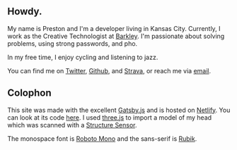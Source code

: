 <div class="blog-section">

## Howdy.

My name is Preston and I'm a developer living in Kansas City. Currently, I work as the Creative Technologist at <a href="https://www.barkleyus.com/" target="_blank">Barkley</a>. I'm passionate about solving problems, using strong passwords, and pho.

In my free time, I enjoy cycling and listening to jazz.

You can find me on <a href="https://twitter.com/prestonrichey" target="_blank">Twitter</a>, <a href="https://github.com/prichey" target="_blank">Github</a>, and <a href="https://www.strava.com/athletes/6928920" target="_blank">Strava</a>, or reach me via <a href="mailto:prestonleerichey@gmail.com">email</a>.

</div>

<div class="blog-section">

## Colophon

This site was made with the excellent <a href="https://www.gatsbyjs.org/" target="_blank">Gatsby.js</a> and is hosted on <a href="https://www.netlify.com/" target="_blank">Netlify</a>. You can look at its code <a href="https://github.com/prichey/prichey.github.io" target="_blank">here</a>. I used <a href="https://threejs.org/" target="_blank">three.js</a> to import a model of my head which was scanned with a <a href="https://structure.io/" target="_blank">Structure Sensor</a>.

The monospace font is <a href="https://fonts.google.com/specimen/Roboto+Mono" target="_blank">Roboto Mono</a> and the sans-serif is <a href="https://fonts.google.com/specimen/Rubik" target="_blank">Rubik</a>.

</div>
